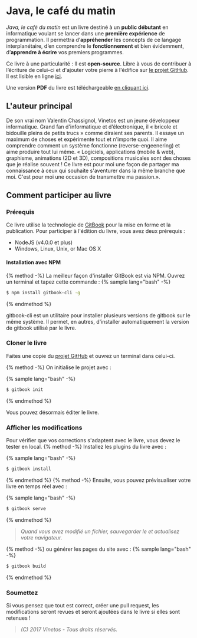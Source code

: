 # Java, le café du matin

_Java, le café du matin_ est un livre destiné à un **public débutant** en informatique voulant se lancer dans une **première expérience** de programmation. Il permettra d’**appréhender** les concepts de ce langage interplanétaire, d’en comprendre le **fonctionnement** et bien évidemment, d’**apprendre à écrire** vos premiers programmes.

Ce livre à une particularité : Il est **open-source**. Libre à vous de contribuer à l’écriture de celui-ci et d'ajouter votre pierre à l'édifice sur [le projet GitHub](https://github.com/Vinetos/Java-le-cafe-du-matin).  
Il est lisible en ligne [ici](https://java.vinetos.fr).

Une version **PDF** du livre est téléchargeable [en cliquant ici](https://www.gitbook.com/download/pdf/book/vinetos/java-le-cafe-du-matin).

##  L'auteur principal
De son vrai nom Valentin Chassignol, Vinetos est un jeune développeur informatique. Grand fan d'informatique et d’électronique, il « bricole et bidouille pleins de petits trucs » comme diraient ses parents. Il essaye un maximum de choses et expérimente tout et n'importe quoi. Il aime comprendre comment un système fonctionne (reverse-engeenering) et aime produire tout lui même. « Logiciels, applications (mobile & web), graphisme, animations (2D et 3D), compositions musicales sont des choses que je réalise souvent ! Ce livre est pour moi une façon de partager ma connaissance à ceux qui souhaite s'aventurer dans la même branche que moi. C'est pour moi une occasion de transmettre ma passion.».

## Comment participer au livre
### Prérequis  

Ce livre utilise la technologie de [GitBook](https://www.gitbook.com) pour la mise en forme et la publication. Pour participer à l'édition du livre, vous avez deux prérequis :
 * NodeJS (v4.0.0 et plus)
 * Windows, Linux, Unix, or Mac OS X

#### Installation avec NPM

{% method -%}
La meilleur façon d'installer GitBook est via NPM. Ouvrez un terminal et tapez cette commande :
{% sample lang="bash" -%}
```bash
$ npm install gitbook-cli -g
```
{% endmethod %}

gitbook-cli est un utilitaire pour installer plusieurs versions de gitbook sur le même système.
Il permet, en autres, d'installer automatiquement la version de gitbook utilisé par le livre.

### Cloner le livre

Faites une copie du [projet GitHub](https://github.com/Vinetos/Java-le-cafe-du-matin) et ouvrez un terminal dans celui-ci.

{% method -%}
On initialise le projet avec :  

{% sample lang="bash" -%}
```bash
$ gitbook init
```
{% endmethod %}

Vous pouvez désormais éditer le livre.

### Afficher les modifications

Pour vérifier que vos corrections s'adaptent avec le livre, vous devez le tester en local.
{% method -%}
Installez les plugins du livre avec :  

{% sample lang="bash" -%}
```bash
$ gitbook install
```  
{% endmethod %}
{% method -%}
Ensuite, vous pouvez prévisualiser votre livre en temps réel avec :  

{% sample lang="bash" -%}
```bash
$ gitbook serve
```  
{% endmethod %}  

> _Quand vous avez modifié un fichier, sauvegarder le et actualisez votre navigateur._

{% method -%}
ou générer les pages du site avec :
{% sample lang="bash" -%}
```bash
$ gitbook build
```  
{% endmethod %}

### Soumettez

Si vous pensez que tout est correct, créer une pull request, les modifications seront revues et seront ajoutées dans le livre si elles sont retenues !  

> _(C) 2017 Vinetos - Tous droits réservés._
